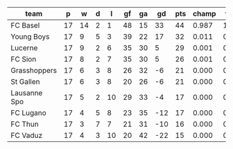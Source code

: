 |     team     | p  | w  | d | l  | gf | ga | gd  | pts | champ | top2  | top3  | top4  |  5-7  | bot4  | bot3  | bot2  |
|--------------|----|----|---|----|----|----|-----|-----|-------|-------|-------|-------|-------|-------|-------|-------|
| FC Basel     | 17 | 14 | 2 |  1 | 48 | 15 |  33 |  44 | 0.987 | 1.000 | 1.000 | 1.000 | 0.000 | 0.000 | 0.000 | 0.000|
| Young Boys   | 17 |  9 | 5 |  3 | 39 | 22 |  17 |  32 | 0.011 | 0.673 | 0.896 | 0.979 | 0.021 | 0.001 | 0.000 | 0.000|
| Lucerne      | 17 |  9 | 2 |  6 | 35 | 30 |   5 |  29 | 0.001 | 0.180 | 0.560 | 0.862 | 0.133 | 0.016 | 0.005 | 0.001|
| FC Sion      | 17 |  8 | 2 |  7 | 35 | 30 |   5 |  26 | 0.001 | 0.137 | 0.460 | 0.803 | 0.187 | 0.029 | 0.010 | 0.003|
| Grasshoppers | 17 |  6 | 3 |  8 | 26 | 32 |  -6 |  21 | 0.000 | 0.005 | 0.039 | 0.138 | 0.651 | 0.379 | 0.212 | 0.099|
| St Gallen    | 17 |  6 | 3 |  8 | 20 | 26 |  -6 |  21 | 0.000 | 0.003 | 0.024 | 0.100 | 0.621 | 0.467 | 0.279 | 0.129|
| Lausanne Spo | 17 |  5 | 2 | 10 | 29 | 33 |  -4 |  17 | 0.000 | 0.002 | 0.015 | 0.070 | 0.558 | 0.579 | 0.372 | 0.196|
| FC Lugano    | 17 |  4 | 5 |  8 | 23 | 35 | -12 |  17 | 0.000 | 0.000 | 0.004 | 0.023 | 0.357 | 0.786 | 0.621 | 0.398|
| FC Thun      | 17 |  3 | 7 |  7 | 21 | 31 | -10 |  16 | 0.000 | 0.001 | 0.004 | 0.022 | 0.363 | 0.792 | 0.615 | 0.399|
| FC Vaduz     | 17 |  4 | 3 | 10 | 20 | 42 | -22 |  15 | 0.000 | 0.000 | 0.001 | 0.004 | 0.110 | 0.951 | 0.886 | 0.776|
